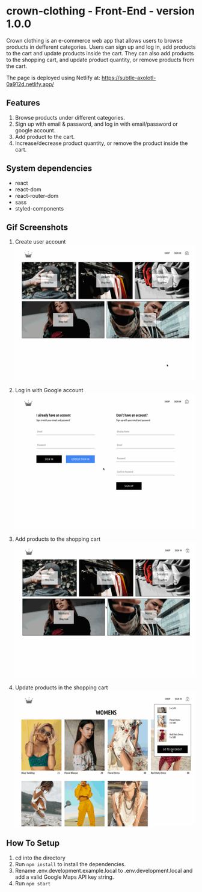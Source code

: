 # crown-clothing - Front-End - version 1.0.0

Crown clothing is an e-commerce web app that allows users to browse products in defferent categories. Users can sign up and log in, add products to the cart and update products inside the cart. They can also add products to the shopping cart, and update product quantity, or remove products from the cart. 

The page is deployed using Netlify at: https://subtle-axolotl-0a912d.netlify.app/

## Features
1. Browse products under different categories.
2. Sign up with email & password, and log in with email/password or google account. 
3. Add product to the cart. 
4. Increase/decrease product quantity, or remove the product inside the cart. 

## System dependencies
- react
- react-dom
- react-router-dom
- sass
- styled-components

## Gif Screenshots
1. Create user account
![Create accoount](https://github.com/isissi/crwn-clothing/blob/main/public/gif/1.gif?raw=true "Create accoount")

2. Log in with Google account
![Log in](https://github.com/isissi/crwn-clothing/blob/main/public/gif/2.gif?raw=true "Log in")

3. Add products to the shopping cart
![Add products](https://github.com/isissi/crwn-clothing/blob/main/public/gif/3.gif?raw=true "Add products")

4. Update products in the shopping cart
![Update products](https://github.com/isissi/crwn-clothing/blob/main/public/gif/4.gif?raw=true "Update products")

## How To Setup
1. cd into the directory 
2. Run `npm install` to install the dependencies.
3. Rename .env.development.example.local to .env.development.local and add a valid Google Maps API key string.
4. Run `npm start`
